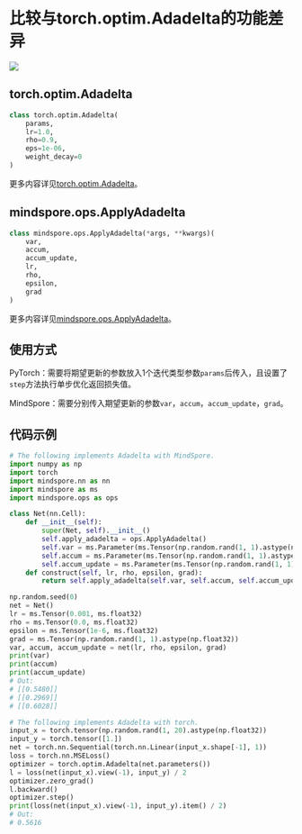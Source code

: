 # 比较与torch.optim.Adadelta的功能差异

<a href="https://gitee.com/mindspore/docs/blob/r1.9/docs/mindspore/source_zh_cn/note/api_mapping/pytorch_diff/ApplyAdadelta.md" target="_blank"><img src="https://mindspore-website.obs.cn-north-4.myhuaweicloud.com/website-images/r1.9/resource/_static/logo_source.png"></a>

## torch.optim.Adadelta

```python
class torch.optim.Adadelta(
    params,
    lr=1.0,
    rho=0.9,
    eps=1e-06,
    weight_decay=0
)
```

更多内容详见[torch.optim.Adadelta](https://pytorch.org/docs/1.5.0/optim.html#torch.optim.Adadelta)。

## mindspore.ops.ApplyAdadelta

```python
class mindspore.ops.ApplyAdadelta(*args, **kwargs)(
    var,
    accum,
    accum_update,
    lr,
    rho,
    epsilon,
    grad
)
```

更多内容详见[mindspore.ops.ApplyAdadelta](https://mindspore.cn/docs/zh-CN/r1.9/api_python/ops/mindspore.ops.ApplyAdadelta.html#mindspore.ops.ApplyAdadelta)。

## 使用方式

PyTorch：需要将期望更新的参数放入1个迭代类型参数`params`后传入，且设置了`step`方法执行单步优化返回损失值。

MindSpore：需要分别传入期望更新的参数`var`，`accum`，`accum_update`，`grad`。

## 代码示例

```python
# The following implements Adadelta with MindSpore.
import numpy as np
import torch
import mindspore.nn as nn
import mindspore as ms
import mindspore.ops as ops

class Net(nn.Cell):
    def __init__(self):
        super(Net, self).__init__()
        self.apply_adadelta = ops.ApplyAdadelta()
        self.var = ms.Parameter(ms.Tensor(np.random.rand(1, 1).astype(np.float32)), name="var")
        self.accum = ms.Parameter(ms.Tensor(np.random.rand(1, 1).astype(np.float32)), name="accum")
        self.accum_update = ms.Parameter(ms.Tensor(np.random.rand(1, 1).astype(np.float32)), name="accum_update")
    def construct(self, lr, rho, epsilon, grad):
        return self.apply_adadelta(self.var, self.accum, self.accum_update, lr, rho, epsilon, grad)

np.random.seed(0)
net = Net()
lr = ms.Tensor(0.001, ms.float32)
rho = ms.Tensor(0.0, ms.float32)
epsilon = ms.Tensor(1e-6, ms.float32)
grad = ms.Tensor(np.random.rand(1, 1).astype(np.float32))
var, accum, accum_update = net(lr, rho, epsilon, grad)
print(var)
print(accum)
print(accum_update)
# Out:
# [[0.5480]]
# [[0.2969]]
# [[0.6028]]

# The following implements Adadelta with torch.
input_x = torch.tensor(np.random.rand(1, 20).astype(np.float32))
input_y = torch.tensor([1.])
net = torch.nn.Sequential(torch.nn.Linear(input_x.shape[-1], 1))
loss = torch.nn.MSELoss()
optimizer = torch.optim.Adadelta(net.parameters())
l = loss(net(input_x).view(-1), input_y) / 2
optimizer.zero_grad()
l.backward()
optimizer.step()
print(loss(net(input_x).view(-1), input_y).item() / 2)
# Out:
# 0.5616
```
